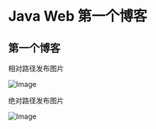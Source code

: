 # Java Web 第一个博客
## 第一个博客
相对路径发布图片

![Image](../军营.jpg)

绝对路径发布图片

![Image](https://img0.baidu.com/it/u=2221930777,184858746&fm=26&fmt=auto)

